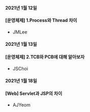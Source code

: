 
#### 2021년 1월 12일 
#### [운영체제] 1.Process와 Thread 차이
- JMLee

#### 2021년 1월 13일 
#### [운영체제] 2.TCB와 PCB에 대해 알아보자
- JSChoi

#### 2021년 1월 18일
#### [Web] Servlet과 JSP의 차이
- AJYeom



